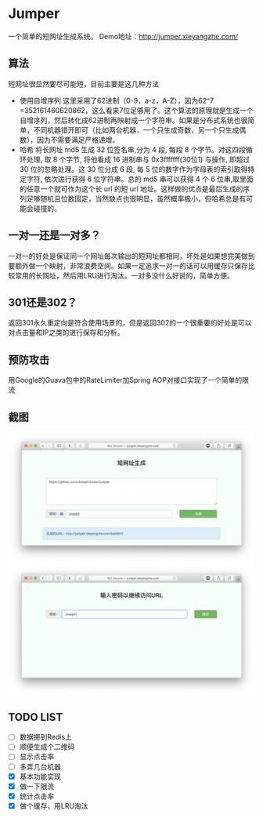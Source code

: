 # Jumper
一个简单的短网址生成系统。
Demo地址：http://jumper.xieyangzhe.com/
## 算法
短网址很显然要尽可能短，目前主要是这几种方法
- 使用自增序列
这里采用了62进制（0-9，a-z，A-Z），因为62^7 =352161460620862，这么看来7位足够用了。这个算法的原理就是生成一个自增序列，然后转化成62进制再映射成一个字符串。如果是分布式系统也很简单，不同机器错开即可（比如两台机器，一个只生成奇数，另一个只生成偶数），因为不需要满足严格递增。
- 哈希
将长网址 md5 生成 32 位签名串,分为 4 段, 每段 8 个字节。对这四段循环处理, 取 8 个字节, 将他看成 16 进制串与 0x3fffffff(30位1) 与操作, 即超过 30 位的忽略处理。这 30 位分成 6 段, 每 5 位的数字作为字母表的索引取得特定字符, 依次进行获得 6 位字符串。总的 md5 串可以获得 4 个 6 位串,取里面的任意一个就可作为这个长 url 的短 url 地址。这样做的优点是最后生成的序列足够随机且位数固定，当然缺点也很明显，虽然概率极小，但哈希总是有可能会碰撞的。

## 一对一还是一对多？
一对一的好处是保证同一个网址每次输出的短网址都相同，坏处是如果想完美做到要额外做一个映射，非常浪费空间。如果一定追求一对一的话可以用缓存只保存比较常用的长网址，然后用LRU进行淘汰。一对多没什么好说的，简单方便。

## 301还是302？
返回301永久重定向是符合使用场景的，但是返回302的一个很重要的好处是可以对点击量和IP之类的进行保存和分析。

## 预防攻击
用Google的Guava包中的RateLimiter加Spring AOP对接口实现了一个简单的限流

## 截图

![](screenshots/ss0.png)
![](screenshots/ss1.png)

## TODO LIST
* [ ] 数据挪到Redis上
* [ ] 顺便生成个二维码
* [ ] 显示点击率
* [ ] 多弄几台机器
* [x] 基本功能实现
* [x] 做一下限流
* [x] 统计点击率
* [x] 做个缓存，用LRU淘汰